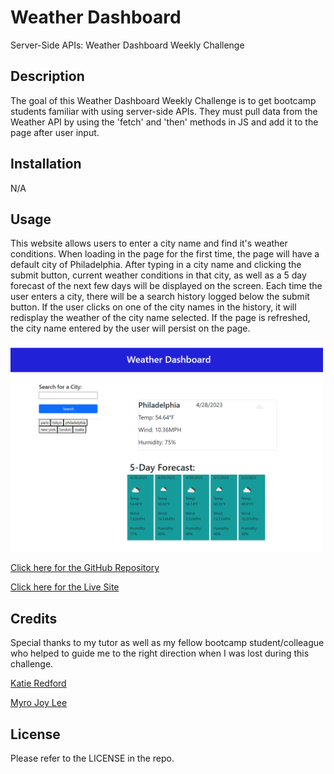 # Weather Dashboard

Server-Side APIs: Weather Dashboard Weekly Challenge

## Description

The goal of this Weather Dashboard Weekly Challenge is to get bootcamp students familiar with using server-side APIs. They must pull data from the Weather API by using the 'fetch' and 'then' methods in JS and add it to the page after user input. 

## Installation

N/A

## Usage

This website allows users to enter a city name and find it's weather conditions. When loading in the page for the first time, the page will have a default city of Philadelphia. After typing in a city name and clicking the submit button, current weather conditions in that city, as well as a 5 day forecast of the next few days will be displayed on the screen. Each time the user enters a city, there will be a search history logged below the submit button. If the user clicks on one of the city names in the history, it will redisplay the weather of the city name selected. If the page is refreshed, the city name entered by the user will persist on the page.  

<img src="./assets/images/weather-dashboard-livesite.png" width = 500px />

<a href="https://github.com/elvislau74/weather-dashboard">Click here for the GitHub Repository</a>

<a href="https://elvislau74.github.io/weather-dashboard/">Click here for the Live Site</a>

## Credits

Special thanks to my tutor as well as my fellow bootcamp student/colleague who helped to guide me to the right direction when I was lost during this challenge.

<a href="https://github.com/katredford">Katie Redford</a>

<a href="https://github.com/myrojoylee">Myro Joy Lee</a>

## License 

Please refer to the LICENSE in the repo.
